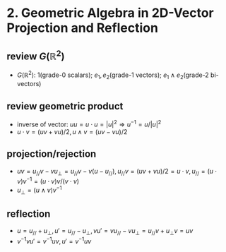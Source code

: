 # 2. Geometric Algebra in 2D-Vector Projection and Reflection

## review $G(\mathbb{R}^2)$

- $G(\mathbb{R}^2)$: 1(grade-0 scalars); $e_1,e_2$(grade-1 vectors); $e_1\wedge e_2$(grade-2 bi-vectors)

## review geometric product

- inverse of vector: $uu=u\cdot u=|u|^2\Longrightarrow u^{-1}=u/|u|^2$
- $u\cdot v=(uv+vu)/2,u\wedge v=(uv-vu)/2$

## projection/rejection

- $uv=u_{//}v-vu_\perp=u_{//}v-v(u-u_{//}),u_{//}v=(uv+vu)/2=u\cdot v,u_{//}=(u\cdot v)v^{-1}=(u\cdot v)v/(v\cdot v)$
- $u_{\perp}=(u\wedge v)v^{-1}$

## reflection

- $u=u_{//}+u_\perp,u'=u_{//}-u_\perp,vu'=vu_{//}-vu_\perp=u_{//}v+u_\perp v=uv$
- $v^{-1}vu'=v^{-1}uv,u'=v^{-1}uv$